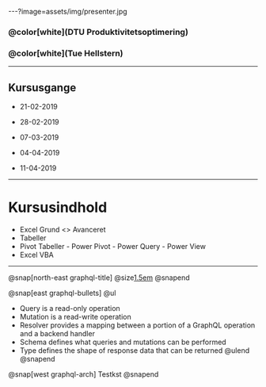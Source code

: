 ---?image=assets/img/presenter.jpg

### @color[white](DTU Produktivitetsoptimering)
### @color[white](Tue Hellstern)

---

## Kursusgange

* 21-02-2019
* 28-02-2019
* 07-03-2019

* 04-04-2019
* 11-04-2019

---

# Kursusindhold

* Excel Grund <> Avanceret
* Tabeller
* Pivot Tabeller - Power Pivot - Power Query - Power View
* Excel VBA

---

@snap[north-east graphql-title]
@size[1.5em](GraphQL)
@snapend

@snap[east graphql-bullets]
@ul[](false)
- Query is a read-only operation
- Mutation is a read-write operation
- Resolver provides a mapping between a portion of a GraphQL operation and a backend handler
- Schema defines what queries and mutations can be performed
- Type defines the shape of response data that can be returned
@ulend
@snapend

@snap[west graphql-arch]
Testkst
@snapend
